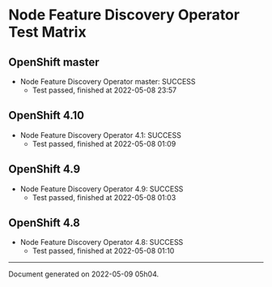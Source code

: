 
Node Feature Discovery Operator Test Matrix
===========================================

OpenShift master
----------------



* Node Feature Discovery Operator master: SUCCESS
  - Test passed, finished at 2022-05-08 23:57






OpenShift 4.10
--------------



* Node Feature Discovery Operator 4.1: SUCCESS
  - Test passed, finished at 2022-05-08 01:09






OpenShift 4.9
-------------



* Node Feature Discovery Operator 4.9: SUCCESS
  - Test passed, finished at 2022-05-08 01:03






OpenShift 4.8
-------------



* Node Feature Discovery Operator 4.8: SUCCESS
  - Test passed, finished at 2022-05-08 01:10






---
Document generated on 2022-05-09 05h04.
